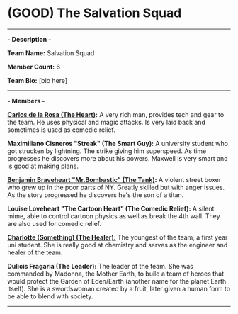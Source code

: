 # (GOOD) The Salvation Squad

-----

**- Description -**

**Team Name:**  Salvation Squad

**Member Count:** 6

**Team Bio:**
\[bio here]

-----
**- Members -**

**[Carlos de la Rosa (The Heart)](https://github.com/Apollo-Comics/Heroes-Of-Andromeda/blob/d193868ed6444a03d764f7b3511875cd93378cef/Characters/Supers/Superhumans/Carlos%20de%20la%20Rosa.md):** A very rich man, provides tech and gear to the team. He uses physical and magic attacks. Is very laid back and sometimes is used as comedic relief.

**Maximiliano Cisneros "Streak" (The Smart Guy):** A university student who got strucken by lightning. The strike giving him superspeed. As time progresses he discovers more about his powers. Maxwell is very smart and is good at making plans. 

**[Benjamin Braveheart "Mr.Bombastic" (The Tank)](https://github.com/Apollo-Comics/Heroes-Of-Andromeda/blob/d193868ed6444a03d764f7b3511875cd93378cef/Characters/Supers/Superhumans/Benjamin%20Lamb.md):** A violent street boxer who grew up in the poor parts of NY. Greatly skilled but with anger issues. As the story progressed he discovers he's the son of a titan.

**Louise Loveheart "The Cartoon Heart" (The Comedic Relief):** A silent mime, able to control cartoon physics as well as break the 4th wall. They are also used for comedic relief.

**[Charlotte (Something) (The Healer):](https://github.com/Apollo-Comics/Heroes-Of-Andromeda/blob/d193868ed6444a03d764f7b3511875cd93378cef/Characters/Normals/Humans/Charlotte%20(Something).md)** The youngest of the team, a first year uni student. She is really good at chemistry and serves as the engineer and healer of the team. 

**Dulicis Fragaria (The Leader):** The leader of the team. She was commanded by Madonna, the Mother Earth, to build a team of heroes that would protect the Garden of Eden/Earth (another name for the planet Earth itself). She is a swordswoman created by a fruit, later given a human form to be able to blend with society.

-----
